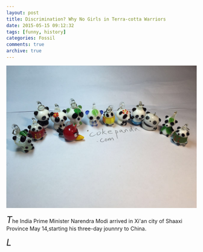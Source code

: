 ```yaml
---
layout: post
title: Discrimination? Why No Girls in Terra-cotta Warriors
date: 2015-05-15 09:12:32
tags: [funny, history]
categories: Fossil
comments: true
archive: true
---
```

<img class="cpanda" src="/0005.jpg" alt="waha"/>

<font size="5">*T*</font>he India Prime Minister Narendra Modi arrived in Xi'an city of Shaaxi Province May 14,starting his three-day jounnry to China.




<!--img class="cpanda" src="http://7xi3j8.com1.z0.glb.clouddn.com/cokepanda.com_404s.jpg" alt="waha"/--> 

<font size="5">*L*</font> 
